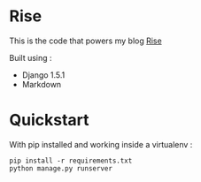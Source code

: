 # Rise

This is the code that powers my blog [Rise](http://madil.in)

Built using :

+ Django 1.5.1
+ Markdown


# Quickstart

With pip installed and working inside a virtualenv :

    pip install -r requirements.txt
    python manage.py runserver


